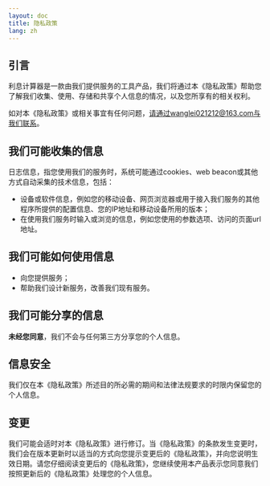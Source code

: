```yaml
---
layout: doc
title: 隐私政策
lang: zh
---
```

## 引言
利息计算器是一款由我们提供服务的工具产品，我们将通过本《隐私政策》帮助您了解我们收集、使用、存储和共享个人信息的情况，以及您所享有的相关权利。

如对本《隐私政策》或相关事宜有任何问题，请通过wanglei021212@163.com与我们联系。

## 我们可能收集的信息
日志信息，指您使用我们的服务时，系统可能通过cookies、web beacon或其他方式自动采集的技术信息，包括：
- 设备或软件信息，例如您的移动设备、网页浏览器或用于接入我们服务的其他程序所提供的配置信息、您的IP地址和移动设备所用的版本；
- 在使用我们服务时输入或浏览的信息，例如您使用的参数选项、访问的页面url地址。

## 我们可能如何使用信息
- 向您提供服务；
- 帮助我们设计新服务，改善我们现有服务。

## 我们可能分享的信息
**未经您同意**，我们不会与任何第三方分享您的个人信息。

## 信息安全
我们仅在本《隐私政策》所述目的所必需的期间和法律法规要求的时限内保留您的个人信息。

## 变更
我们可能会适时对本《隐私政策》进行修订。当《隐私政策》的条款发生变更时，我们会在版本更新时以适当的方式向您提示变更后的《隐私政策》，并向您说明生效日期。请您仔细阅读变更后的《隐私政策》，您继续使用本产品表示您同意我们按照更新后的《隐私政策》处理您的个人信息。
